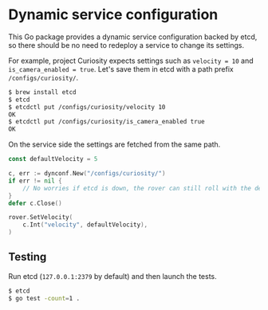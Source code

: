 # Dynamic service configuration

This Go package provides a dynamic service configuration backed by etcd,
so there should be no need to redeploy a service to change its settings.

For example, project Curiosity expects settings such as `velocity = 10` and `is_camera_enabled = true`.
Let's save them in etcd with a path prefix `/configs/curiosity/`.

```sh
$ brew install etcd
$ etcd
$ etcdctl put /configs/curiosity/velocity 10
OK
$ etcdctl put /configs/curiosity/is_camera_enabled true
OK
```

On the service side the settings are fetched from the same path.

```go
const defaultVelocity = 5

c, err := dynconf.New("/configs/curiosity/")
if err != nil {
	// No worries if etcd is down, the rover can still roll with the default settings.
}
defer c.Close()

rover.SetVelocity(
	c.Int("velocity", defaultVelocity),
)
```

## Testing

Run etcd (`127.0.0.1:2379` by default) and then launch the tests.

```sh
$ etcd
$ go test -count=1 .
```
